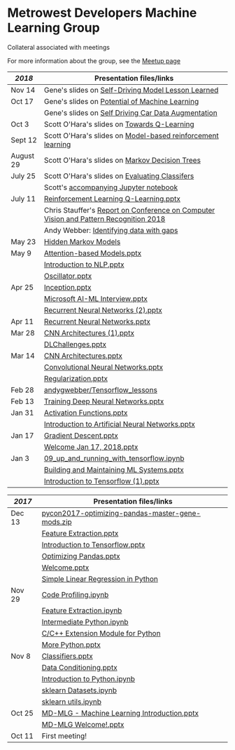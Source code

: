 # Metrowest Developers Machine Learning Group
Collateral associated with meetings

For more information about the group, see the [Meetup page](https://www.meetup.com/Natick-Artificial-Intelligence-Meetup/)


| *2018*    | Presentation files/links                                                                                                                                    |
|-----------|-------------------------------------------------------------------------------------------------------------------------------------------------------------|
| Nov 14    | Gene's slides on [Self-Driving Model Lesson Learned](2018/11/Self-Driving%20Model%20Lesson%20Learned.pptx) |
| Oct 17    | Gene's slides on [Potential of Machine Learning](2018/10/Potential%20of%20ML.pptx)                                                                           |
|           | Gene's slides on [Self Driving Car Data Augmentation](2018/10/Self%20Driving%20Car%20Data%20Augmentation.pptx)                                                   |
| Oct 3     | Scott O'Hara's slides on [Towards Q-Learning](https://github.com/seohara1955/Presentations/blob/master/Q-learning.pdf)                                      |
| Sept 12   | Scott O'Hara's slides on [Model-based reinforcement learning](https://github.com/seohara1955/Presentations/blob/master/Model-based%20RL.pdf)                |
| August 29 | Scott O'Hara's slides on [Markov Decision Trees](https://github.com/seohara1955/Presentations/blob/master/Markov%20Decision%20Processes.pdf)                |
| July 25   | Scott O'Hara's slides on [Evaluating Classifers](https://github.com/seohara1955/Presentations/blob/master/Evaluating%20Classifiers.pdf)                     |
|           | Scott's [accompanying Jupyter notebook](https://github.com/seohara1955/Presentations/blob/master/Evaluating%20Classifiers.ipynb)                            |
| July 11   | [Reinforcement Learning Q-Learning.pptx](2018/05/Reinforcement%20Learning%20Q-Learning.pptx)                                                                |
|           | Chris Stauffer's [Report on Conference on Computer Vision and Pattern Recognition 2018](https://drive.google.com/open?id=1TGZKyg4NQUIG-H0ru99uAEMaT85lWW7b) |
|           | Andy Webber: [Identifying data with gaps](https://github.com/andygwebber/Gap_project)                                                                       |
| May 23    | [Hidden Markov Models ](https://github.com/seohara1955/Presentations/blob/master/Hidden%20Markov%20Models.pdf)                                              |
| May 9     | [Attention-based Models.pptx](2018/05/Attention-based%20Models.pptx)                                                                                        |
|           | [Introduction to NLP.pptx](2018/05/Introduction%20to%20NLP.pptx)                                                                                            |
|           | [Oscillator.pptx](2018/05/Oscillator.pptx)                                                                                                                  |
| Apr 25    | [Inception.pptx](2018/04/Inception.pptx)                                                                                                                    |
|           | [Microsoft AI-ML Interview.pptx ](2018/04/Microsoft%20AI-ML%Interview.pptx)                                                                                 |
|           | [Recurrent Neural Networks (2).pptx](2018/04/Recurrent%20Neural%20Networks%20(2).pptx)                                                                      |
| Apr 11    | [Recurrent Neural Networks.pptx](2018/04/Recurrent%20Neural%20Networks.pptx)                                                                                |
| Mar 28    | [CNN Architectures (1).pptx](2018/03/CNN%20Architectures%20(1).pptx)                                                                                        |
|           | [DLChallenges.pptx](2018/03/DL%20Challenges.pptx)                                                                                                           |
| Mar 14    | [CNN Architectures.pptx](2018/03/CNN%20Architectures.pptx)                                                                                                  |
|           | [Convolutional Neural Networks.pptx](2018/03/Convolutional%20Neural%20Networks.pptx)                                                                        |
|           | [Regularization.pptx](2018/03/Regularization.pptx)                                                                                                          |
| Feb 28    | [andygwebber/Tensorflow_lessons](https://github.com/andygwebber/Tensorflow_lessons)                                                                         |
| Feb 13    | [Training Deep Neural Networks.pptx](2018/02/Training%20Deep%20Neural%20Networks.pptx)                                                                      |
| Jan 31    | [Activation Functions.pptx](2018/01/Activation%20Functions.pptx)                                                                                            |
|           | [Introduction to Artificial Neural Networks.pptx](2018/01/Introduction%20to%20Artificia%20Neural%20Networks.pptx)                                           |
| Jan 17    | [Gradient Descent.pptx](2018/01/Gradient%20Descent.pptx)                                                                                                    |
|           | [Welcome Jan 17, 2018.pptx](2018/01/Welcome%20Jan%2017,%202018.pptx)                                                                                        |
| Jan 3     | [09_up_and_running_with_tensorflow.ipynb](2018/01/09%20up%20and%20running%20with%20tensorflow.ipynb)                                                        |
|           | [Building and Maintaining ML Systems.pptx](2018/01/Building%20and%20Maintaining%20ML%20Systems.pptx)                                                        |
|           | [Introduction to Tensorflow (1).pptx](2018/01/Introduction%20to%20Tensorflow%20(1).pptx)                                                                    |

| *2017* | Presentation files/links                                                                                     |
|--------|--------------------------------------------------------------------------------------------------------------|
| Dec 13 | [pycon2017-optimizing-pandas-master-gene-mods.zip](2017/12/pycon2017-optimizing-pandas-master-gene-mods.zip) |
|        | [Feature Extraction.pptx](2017/12/Feature%20Extraction.pptx)                                                 |
|        | [Introduction to Tensorflow.pptx](2017/12/Introduction%20to%20Tensorflow.pptx)                               |
|        | [Optimizing Pandas.pptx](2017/12/Optimizing%20Pandas.pptx)                                                   |
|        | [Welcome.pptx](2017/12/Welcome.pptx)                                                                         |
|        | [Simple Linear Regression in Python](https://github.com/sids86/ML_Simple_Linear_Regression)                  |
| Nov 29 | [Code Profiling.ipynb](2017/11/Code%20Profiling.ipynb)                                                       |
|        | [Feature Extraction.ipynb](2017/11/Feature%20Extraction.ipynb)                                               |
|        | [Intermediate Python.ipynb](2017/11/Intermediate%20Python.ipynb)                                             |
|        | [C/C++ Extension Module for Python](2017/11/C++%20Extension%20Module%20for%20Python.pptx)                    |
|        | [More Python.pptx](2017/11/More%20Python.pptx)                                                               |
| Nov 8  | [Classifiers.pptx](2017/11/Classifiers.pptx)                                                                 |
|        | [Data Conditioning.pptx](2017/11/Data%20Conditioning.pptx)                                                   |
|        | [Introduction to Python.ipynb](2017/11/Introduction%20to%20Python.ipynb)                                     |
|        | [sklearn Datasets.ipynb](2017/11/sklearn%20Datasets.ipynb)                                                   |
|        | [sklearn utils.ipynb](2017/11/sklearn%20utils.ipynb)                                                         |
| Oct 25 | [MD-MLG - Machine Learning Introduction.pptx](2017/10/MD-MLG%20Machine%20Learning%20Introduction.pptx)       |
|        | [MD-MLG Welcome!.pptx](2017/10/MD-MLG%20Welcome!.pptx)                                                       |
| Oct 11 | First meeting!                                                                                               |
